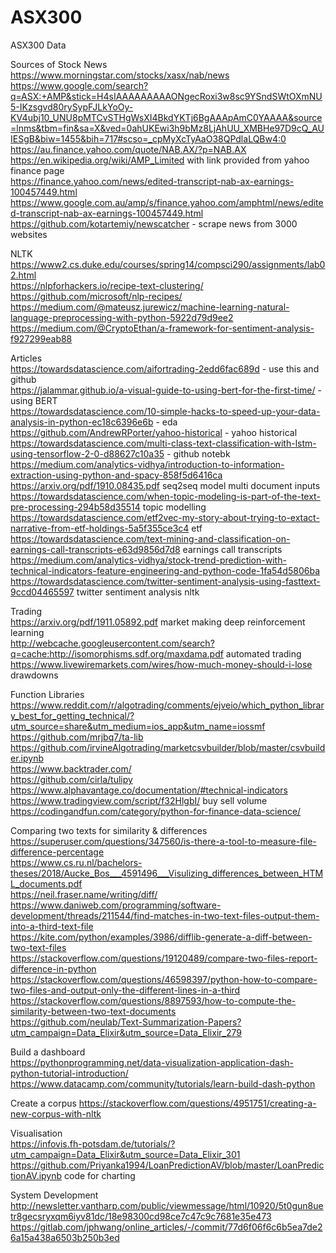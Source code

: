 # ASX300  
ASX300 Data  

Sources of Stock News   
https://www.morningstar.com/stocks/xasx/nab/news  
https://www.google.com/search?q=ASX:+AMP&stick=H4sIAAAAAAAAAONgecRoxi3w8sc9YSndSWtOXmNU5-IKzsgvd80rySypFJLkYoOy-KV4ubj10_UNU8pMTCvSTHgWsXI4BkdYKTj6BgAAApAmC0YAAAA&source=lnms&tbm=fin&sa=X&ved=0ahUKEwi3h9bMz8LjAhUU_XMBHe97D9cQ_AUIESgB&biw=1455&bih=717#scso=_cpMyXcTyAaO38QPdlaLQBw4:0  
https://au.finance.yahoo.com/quote/NAB.AX/?p=NAB.AX  
https://en.wikipedia.org/wiki/AMP_Limited with link provided from yahoo finance page  
https://finance.yahoo.com/news/edited-transcript-nab-ax-earnings-100457449.html
https://www.google.com.au/amp/s/finance.yahoo.com/amphtml/news/edited-transcript-nab-ax-earnings-100457449.html  
https://github.com/kotartemiy/newscatcher - scrape news from 3000 websites  

NLTK  
https://www2.cs.duke.edu/courses/spring14/compsci290/assignments/lab02.html  
https://nlpforhackers.io/recipe-text-clustering/  
https://github.com/microsoft/nlp-recipes/  
https://medium.com/@mateusz.jurewicz/machine-learning-natural-language-preprocessing-with-python-5922d79d9ee2  
https://medium.com/@CryptoEthan/a-framework-for-sentiment-analysis-f927299eab88  

Articles  
https://towardsdatascience.com/aifortrading-2edd6fac689d - use this and github  
https://jalammar.github.io/a-visual-guide-to-using-bert-for-the-first-time/  - using BERT  
https://towardsdatascience.com/10-simple-hacks-to-speed-up-your-data-analysis-in-python-ec18c6396e6b  - eda  
https://github.com/AndrewRPorter/yahoo-historical - yahoo historical  
https://towardsdatascience.com/multi-class-text-classification-with-lstm-using-tensorflow-2-0-d88627c10a35 - github notebk  
https://medium.com/analytics-vidhya/introduction-to-information-extraction-using-python-and-spacy-858f5d6416ca  
https://arxiv.org/pdf/1910.08435.pdf seq2seq model multi document inputs  
https://towardsdatascience.com/when-topic-modeling-is-part-of-the-text-pre-processing-294b58d35514  topic modelling  
https://towardsdatascience.com/etf2vec-my-story-about-trying-to-extact-narrative-from-etf-holdings-5a5f355ce3c4  etf  
https://towardsdatascience.com/text-mining-and-classification-on-earnings-call-transcripts-e63d9856d7d8 earnings call transcripts  
https://medium.com/analytics-vidhya/stock-trend-prediction-with-technical-indicators-feature-engineering-and-python-code-1fa54d5806ba  
https://towardsdatascience.com/twitter-sentiment-analysis-using-fasttext-9ccd04465597 twitter sentiment analysis nltk  

Trading  
https://arxiv.org/pdf/1911.05892.pdf market making deep reinforcement learning  
http://webcache.googleusercontent.com/search?q=cache:http://isomorphisms.sdf.org/maxdama.pdf  automated trading  
https://www.livewiremarkets.com/wires/how-much-money-should-i-lose drawdowns  


Function Libraries
https://www.reddit.com/r/algotrading/comments/ejveio/which_python_library_best_for_getting_technical/?utm_source=share&utm_medium=ios_app&utm_name=iossmf  
https://github.com/mrjbq7/ta-lib  
https://github.com/irvineAlgotrading/marketcsvbuilder/blob/master/csvbuilder.ipynb  
https://www.backtrader.com/  
https://github.com/cirla/tulipy  
https://www.alphavantage.co/documentation/#technical-indicators  
https://www.tradingview.com/script/f32HlgbI/  buy sell volume  
https://codingandfun.com/category/python-for-finance-data-science/  

Comparing two texts for similarity & differences  
https://superuser.com/questions/347560/is-there-a-tool-to-measure-file-difference-percentage  
https://www.cs.ru.nl/bachelors-theses/2018/Aucke_Bos___4591496___Visulizing_differences_between_HTML_documents.pdf  
https://neil.fraser.name/writing/diff/  
https://www.daniweb.com/programming/software-development/threads/211544/find-matches-in-two-text-files-output-them-into-a-third-text-file  
https://kite.com/python/examples/3986/difflib-generate-a-diff-between-two-text-files  
https://stackoverflow.com/questions/19120489/compare-two-files-report-difference-in-python  
https://stackoverflow.com/questions/46598397/python-how-to-compare-two-files-and-output-only-the-different-lines-in-a-third  
https://stackoverflow.com/questions/8897593/how-to-compute-the-similarity-between-two-text-documents  
https://github.com/neulab/Text-Summarization-Papers?utm_campaign=Data_Elixir&utm_source=Data_Elixir_279  

Build a dashboard  
https://pythonprogramming.net/data-visualization-application-dash-python-tutorial-introduction/  
https://www.datacamp.com/community/tutorials/learn-build-dash-python  

Create a corpus
https://stackoverflow.com/questions/4951751/creating-a-new-corpus-with-nltk  

Visualisation  
https://infovis.fh-potsdam.de/tutorials/?utm_campaign=Data_Elixir&utm_source=Data_Elixir_301  
https://github.com/Priyanka1994/LoanPredictionAV/blob/master/LoanPredictionAV.ipynb  code for charting  

System Development  
http://newsletter.vantharp.com/public/viewmessage/html/10920/5t0gun8uetr8gecsryxqm6iyv81dc/18e98300cd98ce7c47c9c7681e35e473  
https://gitlab.com/jphwang/online_articles/-/commit/77d6f06f6c6b5ea7de26a15a438a6503b250b3ed  


